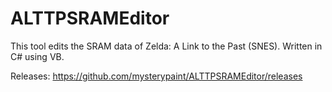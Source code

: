 # ALTTPSRAMEditor
This tool edits the SRAM data of Zelda: A Link to the Past (SNES). Written in C# using VB.

Releases: https://github.com/mysterypaint/ALTTPSRAMEditor/releases
